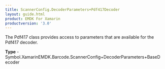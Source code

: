 ```yaml
---
title: ScannerConfig.DecoderParameters+Pdf417Decoder
layout: guide.html
product: EMDK For Xamarin 
productversion: '3.0' 
---
```

The Pdf417 class provides access to parameters that are available for the Pdf417 decoder.

**Type** - Symbol.XamarinEMDK.Barcode.ScannerConfig+DecoderParameters+BaseDecoder

